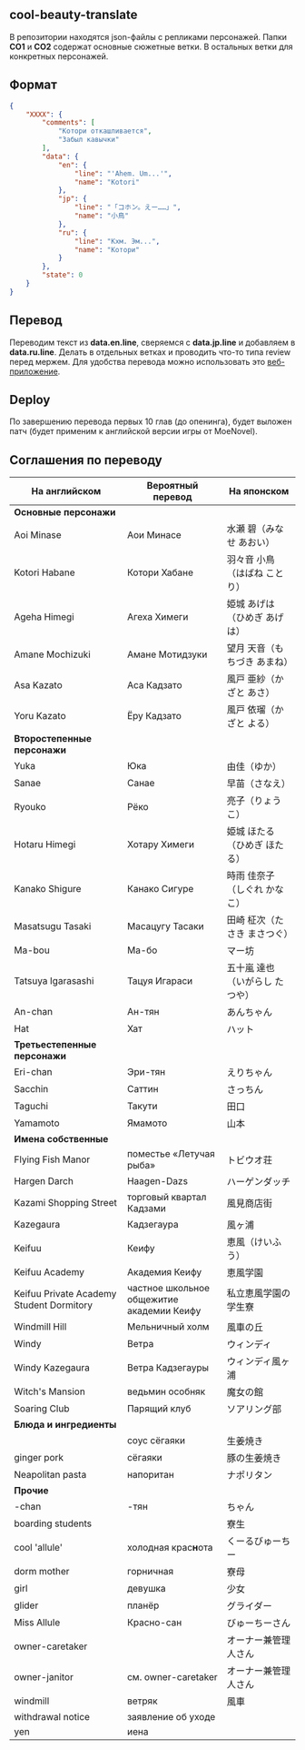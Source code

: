 ## cool-beauty-translate
В репозитории находятся json-файлы с репликами персонажей.
Папки **CO1** и **CO2** содержат основные сюжетные ветки. В остальных ветки для конкретных персонажей.

## Формат
```json
{
    "XXXX": {
        "comments": [
        	"Котори откашливается",
        	"Забыл кавычки"
        ],
        "data": {
            "en": {
                "line": "'Ahem. Um...'",
                "name": "Kotori"
            },
            "jp": {
                "line": "「コホン。えー……」",
                "name": "小鳥"
            },
            "ru": {
                "line": "Кхм. Эм...",
                "name": "Котори"
            }
        },
        "state": 0
    }
}
```

## Перевод
Переводим текст из **data.en.line**, сверяемся с **data.jp.line** и добавляем в **data.ru.line**. Делать в отдельных ветках и проводить что-то типа review перед мержем.
Для удобства перевода можно использовать это [веб-приложение](http://mongolrgata.github.io/mongolrgata-junkbox/trans-ws2json-v2/).

## Deploy
По завершению перевода первых 10 глав (до опенинга), будет выложен патч (будет применим к английской версии игры от MoeNovel).

## Соглашения по переводу
| На английском | Вероятный перевод | На японском |
| ------------- | ----------------- | ----------- |
| **Основные персонажи** | | |
| Aoi Minase                               | Аои Минасе                                | 水瀬 碧（みなせ あおい） |
| Kotori Habane                            | Котори Хабане                             | 羽々音 小鳥（はばね ことり） |
| Ageha Himegi                             | Агеха Химеги                              | 姫城 あげは（ひめぎ あげは） |
| Amane Mochizuki                          | Амане Мотидзуки                           | 望月 天音（もちづき あまね） |
| Asa Kazato                               | Аса Кадзато                               | 風戸 亜紗（かざと あさ） |
| Yoru Kazato                              | Ёру Кадзато                               | 風戸 依瑠（かざと よる） |
| **Второстепенные персонажи** | | |
| Yuka                                     | Юка                                       | 由佳（ゆか） |
| Sanae                                    | Санае                                     | 早苗（さなえ） |
| Ryouko                                   | Рёко                                      | 亮子（りょうこ） |
| Hotaru Himegi                            | Хотару Химеги                             | 姫城 ほたる（ひめぎ ほたる） |
| Kanako Shigure                           | Канако Сигуре                             | 時雨 佳奈子（しぐれ かなこ） |
| Masatsugu Tasaki                         | Масацугу Тасаки                           | 田崎 柾次（たさき まさつぐ） |
| Ma-bou                                   | Ма-бо                                     | マー坊 |
| Tatsuya Igarasashi                       | Тацуя Игараси                             | 五十嵐 達也（いがらし たつや） |
| An-chan                                  | Ан-тян                                    | あんちゃん |
| Hat                                      | Хат                                       | ハット |
| **Третьестепенные персонажи** | | |
| Eri-chan                                 | Эри-тян                                   | えりちゃん |
| Sacchin                                  | Саттин                                    | さっちん |
| Taguchi                                  | Такути                                    | 田口 |
| Yamamoto                                 | Ямамото                                   | 山本 |
| **Имена собственные** | | |
| Flying Fish Manor                        | поместье «Летучая рыба»                   | トビウオ荘 |
| Hargen Darch                             | Haagen-Dazs                               | ハーゲンダッチ |
| Kazami Shopping Street                   | торговый квартал Кадзами                  | 風見商店街 |
| Kazegaura                                | Кадзегаура                                | 風ヶ浦 |
| Keifuu                                   | Кеифу                                     | 恵風（けいふう） |
| Keifuu Academy                           | Академия Кеифу                            | 恵風学園 |
| Keifuu Private Academy Student Dormitory | частное школьное общежитие академии Кеифу | 私立恵風学園の学生寮 |
| Windmill Hill                            | Мельничный холм                           | 風車の丘 |
| Windy                                    | Ветра                                     | ウィンディ |
| Windy Kazegaura                          | Ветра Кадзегауры                          | ウィンディ風ヶ浦 |
| Witch's Mansion                          | ведьмин особняк                           | 魔女の館 |
| Soaring Club                             | Парящий клуб                              | ソアリング部 |
| **Блюда и ингредиенты** | | |
|                                          | соус сёгаяки                              | 生姜焼き |
| ginger pork                              | сёгаяки                                   | 豚の生姜焼き |
| Neapolitan pasta                         | напоритан                                 | ナポリタン |
| **Прочие** | | |
| -chan                                    | -тян                                      | ちゃん |
| boarding students                        |                                           | 寮生 |
| cool 'allule'                            | холодная крас**н**ота                     | くーるびゅーちー |
| dorm mother                              | горничная                                 | 寮母 |
| girl                                     | девушка                                   | 少女 |
| glider                                   | планёр                                    | グライダー |
| Miss Allule                              | Красно-сан                                | びゅーちーさん |
| owner-caretaker                          |                                           | オーナー兼管理人さん |
| owner-janitor                            | см. owner-caretaker                       | オーナー兼管理人さん |
| windmill                                 | ветряк                                    | 風車 |
| withdrawal notice                        | заявление об уходе                        | |
| yen                                      | иена                                      | |
